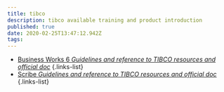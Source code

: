 ```yaml
---
title: tibco
description: tibco available training and product introduction
published: true
date: 2020-02-25T13:47:12.942Z
tags: 
---
```


- [Business Works 6 *Guidelines and reference to TIBCO resources and official doc*](/home/training/tableOfContents)
{.links-list}
- [Scribe *Guidelines and reference to TIBCO resources and official doc*](/training/scribe)
{.links-list}